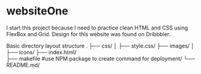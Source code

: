 # websiteOne

I start this project because I need to practice clean HTML and CSS using FlexBox and Grid.
Design for this website was found on Dribbbler.

Basic directory layout structure
.
├── css/
│ ├── style.css/
├── images/
│ ├── icons/
├── index.html/  
├── makefile #use NPM package to create command for deployment/
└── README.md/
